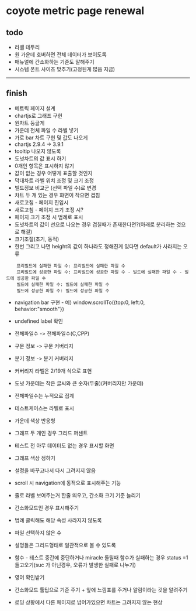 # coyote metric page renewal

## todo

- 라벨 테두리
- 원 가운데 호버하면 전체 데이터가 보이도록
- 매뉴얼에 간소화하는 기준도 말해주기
- 시스템 폰트 사이즈 맞추기(고정된게 많음 지금)

---

## finish

- 메트릭 페이지 설계
- chartjs로 그래프 구현
- 원차트 둥글게
- 가운데 전체 파일 수 라벨 넣기
- 가로 bar 차트 구현 및 값도 나오게
- chartjs 2.9.4 -> 3.9.1
- tooltip 나오지 않도록
- 도넛차트의 값 표시 하기
- 0개인 항목은 표시하지 않기
- 값이 없는 경우 어떻게 표출할 것인지
- 막대차트 라벨 위치 조정 및 크기 조정
- 빌드정보 비교군 (선택 파일 수)로 변경
- 차트 두 개 있는 경우 화면이 작으면 겹침
- 새로고침 - 페이지 진입시
- 새로고침 - 페이지 크기 조정 시?
- 페이지 크기 조정 시 범례로 표시
- 도넛차트의 값이 선으로 나오는 경우 겹칠때가 존재한다면?(아래로 분리하는 것으로 해결)
- 크기조절(초기, 동적)
- 한번 그리고 나면 height의 값이 하나라도 정해진게 있다면 default가 사라지는 오류

```
    프리빌드에 실패한 파일 수: 프리빌드에 실패한 파일 수
    프리빌드에 성공한 파일 수: 프리빌드에 성공한 파일 수 - 빌드에 실패한 파일 수 - 빌드에 성공한 파일 수
    빌드에 실패한 파일 수: 빌드에 실패한 파일 수
    빌드에 성공한 파일 수: 빌드에 성공한 파일 수
```

- navigation bar 구현 - 예) window.scrollTo({top:0, left:0, behavior:"smooth"})
- undefined label 확인
- 전체파일수 -> 전체파일수(C,CPP)
- 구문 정보 -> 구문 커버리지
- 분기 정보 -> 분기 커버리지
- 커버리지 라벨은 2/19개 식으로 표현
- 도넛 가운데는 작은 글씨와 큰 숫자(두줄)(커버리지만 가운데)
- 전체파일수는 누적으로 집계
- 테스트케이스는 라벨로 표시

- 가운데 색상 반응형
- 그래프 두 개인 경우 그리드 퍼센트
- 테스트 전 아무 데이터도 없는 경우 표시할 화면

- 그래프 색상 정하기
- 설정을 바꾸고나서 다시 그려지지 않음
- scroll 시 navigation에 동적으로 표시해주는 기능
- 줄로 라벨 보여주는거 한줄 띄우고, 간소화 크기 기준 늘리기

- 간소화모드인 경우 표시해주기
- 범례 클릭해도 해당 속성 사라지지 않도록
- 파일 선택하지 않은 수
- 설명들은 그리드형태로 일관적으로 볼 수 있도록

- 함수 - 테스트 중간에 중단하거나 miracle 돌릴때 함수가 실패하는 경우 status =1 들고오기(suc 가 아닌경우, 오류가 발생한 실패로 나누기)
- 영어 확인받기
- 간소화모드 툴팁으로 기준 주기 + 앞에 느낌표를 주거나 알림이라는 것을 알려주기
- 로딩 상황에서 다른 페이지로 넘어가있으면 차트는 그려지지 않는 현상
